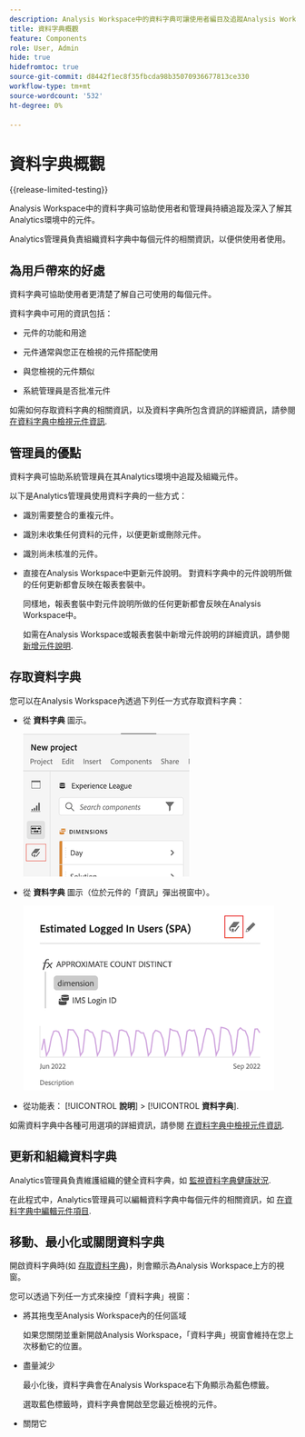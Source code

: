 ```yaml
---
description: Analysis Workspace中的資料字典可讓使用者編目及追蹤Analysis Workspace中的各種元件，包括其預期用途（已核准）、重複項目等。
title: 資料字典概觀
feature: Components
role: User, Admin
hide: true
hidefromtoc: true
source-git-commit: d8442f1ec8f35fbcda98b35070936677813ce330
workflow-type: tm+mt
source-wordcount: '532'
ht-degree: 0%

---
```


# 資料字典概觀

{{release-limited-testing}}

Analysis Workspace中的資料字典可協助使用者和管理員持續追蹤及深入了解其Analytics環境中的元件。

Analytics管理員負責組織資料字典中每個元件的相關資訊，以便供使用者使用。

## 為用戶帶來的好處

資料字典可協助使用者更清楚了解自己可使用的每個元件。

資料字典中可用的資訊包括：

* 元件的功能和用途

* 元件通常與您正在檢視的元件搭配使用

* 與您檢視的元件類似

* 系統管理員是否批准元件

如需如何存取資料字典的相關資訊，以及資料字典所包含資訊的詳細資訊，請參閱 [在資料字典中檢視元件資訊](/help/analyze/analysis-workspace/components/data-dictionary/view-data-dictionary.md).

## 管理員的優點

資料字典可協助系統管理員在其Analytics環境中追蹤及組織元件。

以下是Analytics管理員使用資料字典的一些方式：

* 識別需要整合的重複元件。

* 識別未收集任何資料的元件，以便更新或刪除元件。

* 識別尚未核准的元件。

* 直接在Analysis Workspace中更新元件說明。 對資料字典中的元件說明所做的任何更新都會反映在報表套裝中。

   同樣地，報表套裝中對元件說明所做的任何更新都會反映在Analysis Workspace中。

   如需在Analysis Workspace或報表套裝中新增元件說明的詳細資訊，請參閱 [新增元件說明](/help/analyze/analysis-workspace/components/add-component-descriptions.md).

## 存取資料字典

您可以在Analysis Workspace內透過下列任一方式存取資料字典：

* 從 **資料字典** 圖示。

   ![左側邊欄中的資料字典圖示](assets/data-dictionary-access-icon.png)

* 從 **資料字典** 圖示（位於元件的「資訊」彈出視窗中）。

   ![資訊彈出式視窗中的資料字典圖示](assets/data-dictionary-access-infopopover.png)
<!--update screenshot; this was taken from a mock-->

* 從功能表： [!UICONTROL **說明**] > [!UICONTROL **資料字典**].

如需資料字典中各種可用選項的詳細資訊，請參閱 [在資料字典中檢視元件資訊](/help/analyze/analysis-workspace/components/data-dictionary/view-data-dictionary.md).

## 更新和組織資料字典

Analytics管理員負責維護組織的健全資料字典，如 [監視資料字典健康狀況](/help/analyze/analysis-workspace/components/data-dictionary/monitor-data-dictionary-health.md).

在此程式中，Analytics管理員可以編輯資料字典中每個元件的相關資訊，如 [在資料字典中編輯元件項目](/help/analyze/analysis-workspace/components/data-dictionary/edit-entries-data-dictionary.md).

## 移動、最小化或關閉資料字典

開啟資料字典時(如 [存取資料字典](#access-the-data-dictionary))，則會顯示為Analysis Workspace上方的視窗。

您可以透過下列任一方式來操控「資料字典」視窗：

* 將其拖曳至Analysis Workspace內的任何區域

   如果您關閉並重新開啟Analysis Workspace，「資料字典」視窗會維持在您上次移動它的位置。 <!--True?-->

* 盡量減少

   最小化後，資料字典會在Analysis Workspace右下角顯示為藍色標籤。

   選取藍色標籤時，資料字典會開啟至您最近檢視的元件。

* 關閉它
